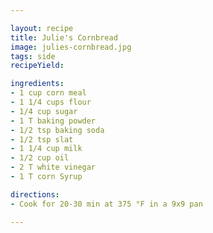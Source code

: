 ```yaml
---

layout: recipe
title: Julie's Cornbread
image: julies-cornbread.jpg
tags: side
recipeYield: 

ingredients: 
- 1 cup corn meal
- 1 1/4 cups flour
- 1/4 cup sugar
- 1 T baking powder
- 1/2 tsp baking soda
- 1/2 tsp slat
- 1 1/4 cup milk
- 1/2 cup oil
- 2 T white vinegar
- 1 T corn Syrup

directions: 
- Cook for 20-30 min at 375 °F in a 9x9 pan

---
```


